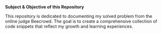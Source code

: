 **Subject & Objective of this Repository**

This repository is dedicated to documenting my solved problem from the online judge Beecrowd. The goal is to create a comprehensive collection of code snippets that reflect my growth and learning experiences.
